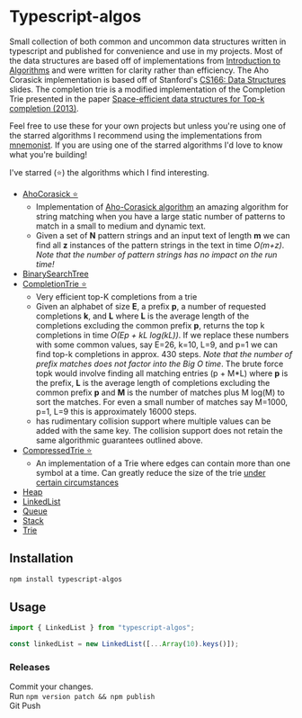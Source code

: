 # Typescript-algos

Small collection of both common and uncommon data structures written in typescript and published for convenience and use in my projects.
Most of the data structures are based off of implementations from [Introduction to Algorithms](https://en.wikipedia.org/wiki/Introduction_to_Algorithms) and were written for clarity rather than efficiency. The Aho Corasick implementation is based off of Stanford's [CS166: Data Structures](http://web.stanford.edu/class/cs166/) slides. The completion trie is a modified implementation of the Completion Trie presented in the paper [Space-efficient data structures for Top-k completion (2013)](https://dl.acm.org/doi/10.1145/2488388.2488440).

Feel free to use these for your own projects but unless you're using one of the starred algorithms I recommend using the implementations from [mnemonist](https://github.com/Yomguithereal/mnemonist).
If you are using one of the starred algorithms I'd love to know what you're building!

I've starred (⭐️) the algorithms which I find interesting.

- [AhoCorasick ⭐️](./src/datastructures/AhoCorasick.ts)
  - Implementation of [Aho-Corasick algorithm](https://en.wikipedia.org/wiki/Aho%E2%80%93Corasick_algorithm) an amazing algorithm for string matching when you have a large static number of patterns to match in a small to medium and dynamic text.
  - Given a set of **N** pattern strings and an input text of length **m** we can find all **z** instances of the pattern strings in the text in time _O(m+z)_. _Note that the number of pattern strings has no impact on the run time!_
- [BinarySearchTree](./src/datastructures/BinarySearchTree.ts)
- [CompletionTrie ⭐️](./src/datastructures/CompletionTrie.ts)
  - Very efficient top-K completions from a trie
  - Given an alphabet of size **E**, a prefix **p**, a number of requested completions **k**, and **L** where **L** is the average length of the completions excluding the common prefix **p**, returns the top k completions in time _O(Ep + kL log(kL))_. If we replace these numbers with some common values, say E=26, k=10, L=9, and p=1 we can find top-k completions in approx. 430 steps. _Note that the number of prefix matches does not factor into the Big O time_. The brute force topk would involve finding all matching entries (p + M\*L) where **p** is the prefix, **L** is the average length of completions excluding the common prefix **p** and **M** is the number of matches plus M log(M) to sort the matches. For even a small number of matches say M=1000, p=1, L=9 this is approximately 16000 steps.
  - has rudimentary collision support where multiple values can be added with the same key. The collision support does not retain the same algorithmic guarantees outlined above.
- [CompressedTrie ⭐️](./src/datastructures/CompressedTrie.ts)
  - An implementation of a Trie where edges can contain more than one symbol at a time. Can greatly reduce the size of the trie [under certain circumstances](https://en.wikipedia.org/wiki/Trie#Compressing_tries)
- [Heap](./src/datastructures/Heap.ts)
- [LinkedList](./src/datastructures/LinkedList.ts)
- [Queue](./src/datastructures/Queue.ts)
- [Stack](./src/datastructures/Stack.ts)
- [Trie](./src/datastructures/Trie.ts)

## Installation

```sh
npm install typescript-algos
```

## Usage

```ts
import { LinkedList } from "typescript-algos";

const linkedList = new LinkedList([...Array(10).keys()]);
```

### Releases

Commit your changes.  
Run `npm version patch && npm publish`  
Git Push
